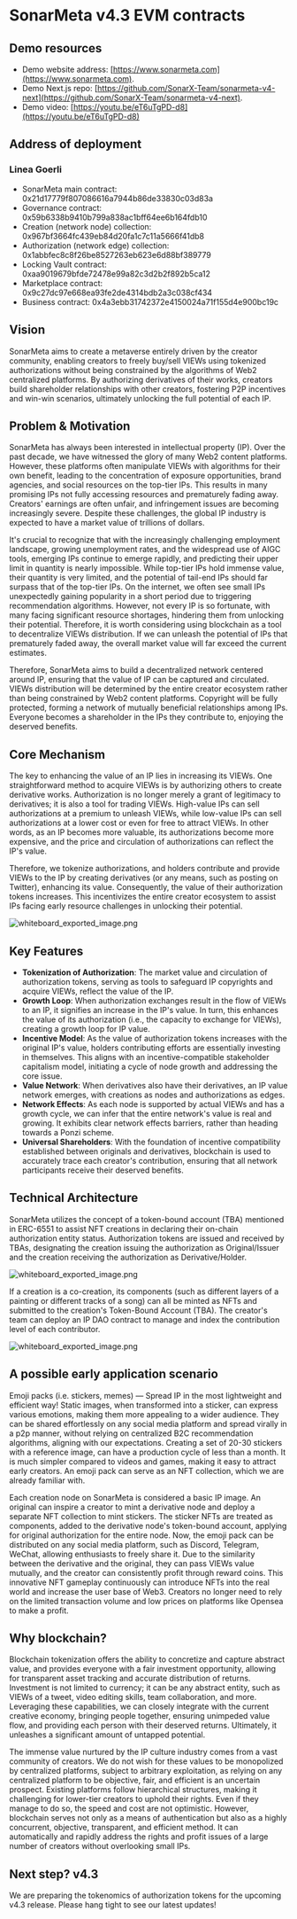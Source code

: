 # SonarMeta v4.3 EVM contracts

## Demo resources

- Demo website address: [https://www.sonarmeta.com](https://www.sonarmeta.com).
- Demo Next.js repo: [https://github.com/SonarX-Team/sonarmeta-v4-next](https://github.com/SonarX-Team/sonarmeta-v4-next).
- Demo video: [https://youtu.be/eT6uTgPD-d8](https://youtu.be/eT6uTgPD-d8)

## Address of deployment

### Linea Goerli

- SonarMeta main contract: 0x21d17779f807086616a7944b86de33830c03d83a
- Governance contract: 0x59b6338b9410b799a838ac1bff64ee6b164fdb10
- Creation (network node) collection: 0x967bf3664fc439eb84d20fa1c7c11a5666f41db8
- Authorization (network edge) collection: 0x1abbfec8c8f26be8527263eb623e6d88bf389779
- Locking Vault contract: 0xaa9019679bfde72478e99a82c3d2b2f892b5ca12
- Marketplace contract: 0x9c27dc97e668ea93fe2de4314bdb2a3c038cf434
- Business contract: 0x4a3ebb31742372e4150024a71f155d4e900bc19c

## Vision

SonarMeta aims to create a metaverse entirely driven by the creator community, enabling creators to freely buy/sell VIEWs using tokenized authorizations without being constrained by the algorithms of Web2 centralized platforms. By authorizing derivatives of their works, creators build shareholder relationships with other creators, fostering P2P incentives and win-win scenarios, ultimately unlocking the full potential of each IP.

## Problem & Motivation

SonarMeta has always been interested in intellectual property (IP). Over the past decade, we have witnessed the glory of many Web2 content platforms. However, these platforms often manipulate VIEWs with algorithms for their own benefit, leading to the concentration of exposure opportunities, brand agencies, and social resources on the top-tier IPs. This results in many promising IPs not fully accessing resources and prematurely fading away. Creators' earnings are often unfair, and infringement issues are becoming increasingly severe. Despite these challenges, the global IP industry is expected to have a market value of trillions of dollars.

It's crucial to recognize that with the increasingly challenging employment landscape, growing unemployment rates, and the widespread use of AIGC tools, emerging IPs continue to emerge rapidly, and predicting their upper limit in quantity is nearly impossible. While top-tier IPs hold immense value, their quantity is very limited, and the potential of tail-end IPs should far surpass that of the top-tier IPs. On the internet, we often see small IPs unexpectedly gaining popularity in a short period due to triggering recommendation algorithms. However, not every IP is so fortunate, with many facing significant resource shortages, hindering them from unlocking their potential. Therefore, it is worth considering using blockchain as a tool to decentralize VIEWs distribution. If we can unleash the potential of IPs that prematurely faded away, the overall market value will far exceed the current estimates.

Therefore, SonarMeta aims to build a decentralized network centered around IP, ensuring that the value of IP can be captured and circulated. VIEWs distribution will be determined by the entire creator ecosystem rather than being constrained by Web2 content platforms. Copyright will be fully protected, forming a network of mutually beneficial relationships among IPs. Everyone becomes a shareholder in the IPs they contribute to, enjoying the deserved benefits.

## Core Mechanism

The key to enhancing the value of an IP lies in increasing its VIEWs. One straightforward method to acquire VIEWs is by authorizing others to create derivative works. Authorization is no longer merely a grant of legitimacy to derivatives; it is also a tool for trading VIEWs. High-value IPs can sell authorizations at a premium to unleash VIEWs, while low-value IPs can sell authorizations at a lower cost or even for free to attract VIEWs. In other words, as an IP becomes more valuable, its authorizations become more expensive, and the price and circulation of authorizations can reflect the IP's value.

Therefore, we tokenize authorizations, and holders contribute and provide VIEWs to the IP by creating derivatives (or any means, such as posting on Twitter), enhancing its value. Consequently, the value of their authorization tokens increases. This incentivizes the entire creator ecosystem to assist IPs facing early resource challenges in unlocking their potential.

![whiteboard_exported_image.png](https://cdn.dorahacks.io/static/files/18c1fe2034425037b33fa2246458eff6.png)

## Key Features

- **Tokenization of Authorization**: The market value and circulation of authorization tokens, serving as tools to safeguard IP copyrights and acquire VIEWs, reflect the value of the IP.
- **Growth Loop**: When authorization exchanges result in the flow of VIEWs to an IP, it signifies an increase in the IP's value. In turn, this enhances the value of its authorization (i.e., the capacity to exchange for VIEWs), creating a growth loop for IP value.
- **Incentive Model**: As the value of authorization tokens increases with the original IP's value, holders contributing efforts are essentially investing in themselves. This aligns with an incentive-compatible stakeholder capitalism model, initiating a cycle of node growth and addressing the core issue.
- **Value Network**: When derivatives also have their derivatives, an IP value network emerges, with creations as nodes and authorizations as edges.
- **Network Effects**: As each node is supported by actual VIEWs and has a growth cycle, we can infer that the entire network's value is real and growing. It exhibits clear network effects barriers, rather than heading towards a Ponzi scheme.
- **Universal Shareholders**: With the foundation of incentive compatibility established between originals and derivatives, blockchain is used to accurately trace each creator's contribution, ensuring that all network participants receive their deserved benefits.

## Technical Architecture

SonarMeta utilizes the concept of a token-bound account (TBA) mentioned in ERC-6551 to assist NFT creations in declaring their on-chain authorization entity status. Authorization tokens are issued and received by TBAs, designating the creation issuing the authorization as Original/Issuer and the creation receiving the authorization as Derivative/Holder.

![whiteboard_exported_image.png](https://cdn.dorahacks.io/static/files/18c1fe3dbfeba84121d07164602b59a6.png)

If a creation is a co-creation, its components (such as different layers of a painting or different tracks of a song) can all be minted as NFTs and submitted to the creation's Token-Bound Account (TBA). The creator's team can deploy an IP DAO contract to manage and index the contribution level of each contributor.

![whiteboard_exported_image.png](https://cdn.dorahacks.io/static/files/18c1fe432a1e7f79a0c627f494fa502a.png)

## A possible early application scenario

Emoji packs (i.e. stickers, memes) — Spread IP in the most lightweight and efficient way! Static images, when transformed into a sticker, can express various emotions, making them more appealing to a wider audience. They can be shared effortlessly on any social media platform and spread virally in a p2p manner, without relying on centralized B2C recommendation algorithms, aligning with our expectations. Creating a set of 20-30 stickers with a reference image, can have a production cycle of less than a month. It is much simpler compared to videos and games, making it easy to attract early creators. An emoji pack can serve as an NFT collection, which we are already familiar with.

Each creation node on SonarMeta is considered a basic IP image. An original can inspire a creator to mint a derivative node and deploy a separate NFT collection to mint stickers. The sticker NFTs are treated as components, added to the derivative node's token-bound account, applying for original authorization for the entire node. Now, the emoji pack can be distributed on any social media platform, such as Discord, Telegram, WeChat, allowing enthusiasts to freely share it. Due to the similarity between the derivative and the original, they can pass VIEWs value mutually, and the creator can consistently profit through reward coins. This innovative NFT gameplay continuously can introduce NFTs into the real world and increase the user base of Web3. Creators no longer need to rely on the limited transaction volume and low prices on platforms like Opensea to make a profit.

## Why blockchain?

Blockchain tokenization offers the ability to concretize and capture abstract value, and provides everyone with a fair investment opportunity, allowing for transparent asset tracking and accurate distribution of returns. Investment is not limited to currency; it can be any abstract entity, such as VIEWs of a tweet, video editing skills, team collaboration, and more. Leveraging these capabilities, we can closely integrate with the current creative economy, bringing people together, ensuring unimpeded value flow, and providing each person with their deserved returns. Ultimately, it unleashes a significant amount of untapped potential.

The immense value nurtured by the IP culture industry comes from a vast community of creators. We do not wish for these values to be monopolized by centralized platforms, subject to arbitrary exploitation, as relying on any centralized platform to be objective, fair, and efficient is an uncertain prospect. Existing platforms follow hierarchical structures, making it challenging for lower-tier creators to uphold their rights. Even if they manage to do so, the speed and cost are not optimistic. However, blockchain serves not only as a means of authentication but also as a highly concurrent, objective, transparent, and efficient method. It can automatically and rapidly address the rights and profit issues of a large number of creators without overlooking small IPs.

## Next step? v4.3

We are preparing the tokenomics of authorization tokens for the upcoming v4.3 release. Please hang tight to see our latest updates!
